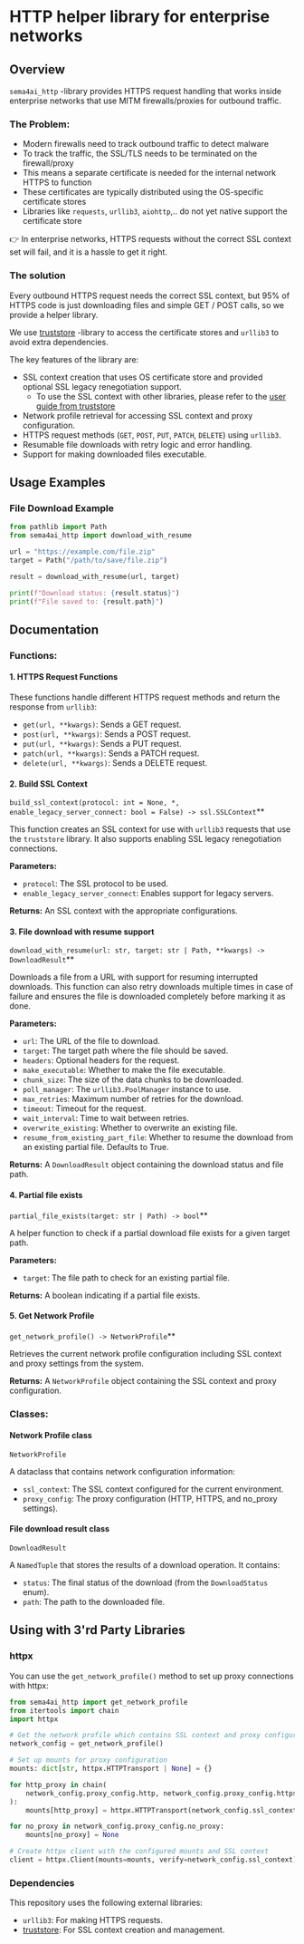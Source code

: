 # HTTP helper library for enterprise networks

## Overview

`sema4ai_http` -library provides HTTPS request handling that works inside enterprise networks that use MITM firewalls/proxies for outbound traffic.

### The Problem:

- Modern firewalls need to track outbound traffic to detect malware
- To track the traffic, the SSL/TLS needs to be terminated on the firewall/proxy
- This means a separate certificate is needed for the internal network HTTPS to function
- These certificates are typically distributed using the OS-specific certificate stores
- Libraries like `requests`, `urllib3`, `aiohttp`,.. do not yet native support the certificate store

👉 In enterprise networks, HTTPS requests without the correct SSL context set will fail, and it is a hassle to get it right.

### The solution

Every outbound HTTPS request needs the correct SSL context, but 95% of HTTPS code is just downloading files and simple GET / POST calls, so we provide a helper library.

We use [truststore](https://pypi.org/project/truststore/) -library to access the certificate stores and `urllib3` to avoid extra dependencies.

The key features of the library are:

- SSL context creation that uses OS certificate store and provided optional SSL legacy renegotiation support.
    - To use the SSL context with other libraries, please refer to the [user guide from truststore](https://truststore.readthedocs.io/en/latest/#user-guide)
- Network profile retrieval for accessing SSL context and proxy configuration.
- HTTPS request methods (`GET`, `POST`, `PUT`, `PATCH`, `DELETE`) using `urllib3`.
- Resumable file downloads with retry logic and error handling.
- Support for making downloaded files executable.

## Usage Examples

### File Download Example

```python
from pathlib import Path
from sema4ai_http import download_with_resume

url = "https://example.com/file.zip"
target = Path("/path/to/save/file.zip")

result = download_with_resume(url, target)

print(f"Download status: {result.status}")
print(f"File saved to: {result.path}")
```

## Documentation

### Functions:

#### 1. HTTPS Request Functions

These functions handle different HTTPS request methods and return the response from `urllib3`:

- `get(url, **kwargs)`: Sends a GET request.
- `post(url, **kwargs)`: Sends a POST request.
- `put(url, **kwargs)`: Sends a PUT request.
- `patch(url, **kwargs)`: Sends a PATCH request.
- `delete(url, **kwargs)`: Sends a DELETE request.

#### 2. Build SSL Context

`build_ssl_context(protocol: int = None, *, enable_legacy_server_connect: bool = False) -> ssl.SSLContext`\*\*

This function creates an SSL context for use with `urllib3` requests that use the `truststore` library. It also supports enabling SSL legacy renegotiation connections.

**Parameters:**

- `protocol`: The SSL protocol to be used.
- `enable_legacy_server_connect`: Enables support for legacy servers.

**Returns:** An SSL context with the appropriate configurations.

#### 3. File download with resume support

`download_with_resume(url: str, target: str | Path, **kwargs) -> DownloadResult`\*\*

Downloads a file from a URL with support for resuming interrupted downloads. This function can also retry downloads multiple times in case of failure and ensures the file is downloaded completely before marking it as done.

**Parameters:**

- `url`: The URL of the file to download.
- `target`: The target path where the file should be saved.
- `headers`: Optional headers for the request.
- `make_executable`: Whether to make the file executable.
- `chunk_size`: The size of the data chunks to be downloaded.
- `poll_manager`: The `urllib3.PoolManager` instance to use.
- `max_retries`: Maximum number of retries for the download.
- `timeout`: Timeout for the request.
- `wait_interval`: Time to wait between retries.
- `overwrite_existing`: Whether to overwrite an existing file.
- `resume_from_existing_part_file`: Whether to resume the download from an existing partial file. Defaults to True.

**Returns:** A `DownloadResult` object containing the download status and file path.

#### 4. Partial file exists

`partial_file_exists(target: str | Path) -> bool`\*\*

A helper function to check if a partial download file exists for a given target path.

**Parameters:**

- `target`: The file path to check for an existing partial file.

**Returns:** A boolean indicating if a partial file exists.

#### 5. Get Network Profile

`get_network_profile() -> NetworkProfile`\*\*

Retrieves the current network profile configuration including SSL context and proxy settings from the system.

**Returns:** A `NetworkProfile` object containing the SSL context and proxy configuration.

### Classes:

#### Network Profile class

`NetworkProfile`

A dataclass that contains network configuration information:

- `ssl_context`: The SSL context configured for the current environment.
- `proxy_config`: The proxy configuration (HTTP, HTTPS, and no_proxy settings).

#### File download result class

`DownloadResult`

A `NamedTuple` that stores the results of a download operation. It contains:

- `status`: The final status of the download (from the `DownloadStatus` enum).
- `path`: The path to the downloaded file.

## Using with 3'rd Party Libraries

### httpx

You can use the `get_network_profile()` method to set up proxy connections with httpx:

```python
from sema4ai_http import get_network_profile
from itertools import chain
import httpx

# Get the network profile which contains SSL context and proxy configuration
network_config = get_network_profile()

# Set up mounts for proxy configuration
mounts: dict[str, httpx.HTTPTransport | None] = {}

for http_proxy in chain(
    network_config.proxy_config.http, network_config.proxy_config.https
):
    mounts[http_proxy] = httpx.HTTPTransport(network_config.ssl_context)

for no_proxy in network_config.proxy_config.no_proxy:
    mounts[no_proxy] = None

# Create httpx client with the configured mounts and SSL context
client = httpx.Client(mounts=mounts, verify=network_config.ssl_context)
```

### Dependencies

This repository uses the following external libraries:

- `urllib3`: For making HTTPS requests.
- [truststore](https://pypi.org/project/truststore/): For SSL context creation and management.
